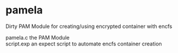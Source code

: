 # pamela
Dirty PAM Module for creating/using encrypted container with encfs

pamela.c the PAM Module<br/>
script.exp an expect script to automate encfs container creation
